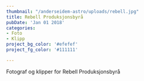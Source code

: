 ```yaml
---
thumbnail: "/anderseidem-astro/uploads/rebell.jpg"
title: Rebell Produksjonsbyrå
pubDate: 'Jan 01 2018'
categories:
- Foto
- Klipp
project_bg_color: '#efefef'
project_fg_color: '#111111'

---
```

Fotograf og klipper for Rebell Produksjonsbyrå
